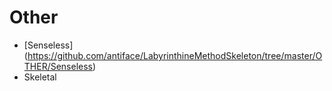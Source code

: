 Other
=====
* [Senseless] (https://github.com/antiface/LabyrinthineMethodSkeleton/tree/master/OTHER/Senseless)
* Skeletal
